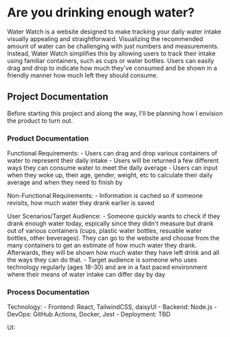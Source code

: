 # Are you drinking enough water?
Water Watch is a website designed to make tracking your daily water intake visually appealing and straightforward. Visualizing the recommended amount of water can be challenging with just numbers and measurements. Instead, Water Watch simplifies this by allowing users to track their intake using familiar containers, such as cups or water bottles. Users can easily drag and drop to indicate how much they've consumed and be shown in a friendly manner how much left they should consume.

## Project Documentation
Before starting this project and along the way, I'll be planning how I envision the product to turn out.

### Product Documentation
Functional Requirements: 
    - Users can drag and drop various containers of water to represent their daily intake
    - Users will be returned a few different ways they can consume water to meet the daily average
    - Users can input when they woke up, their age, gender, weight, etc to calculate their daily average and when they need 
    to finish by

Non-Functional Requirements:
    - Information is cached so if someone revisits, how much water they drank earlier is saved

User Scenarios/Target Audience:
    - Someone quickly wants to check if they drank enough water today, espically since they didn't measure but drank out of various containers (cups, plastic water bottles, resuable water bottles, other beverages). They can go to the website and choose from the many containers to get an estimate of how much water they drank. Afterwards, they will be shown how much water they have left drink and all the ways they can do that.
    - Target audience is someone who uses technology regularly (ages 18-30) and are in a fast paced environment where their means of water intake can differ day by day

### Process Documentation
Technology:
    - Frontend: React, TailwindCSS, daisyUI
    - Backend: Node.js
    - DevOps: GitHub Actions, Docker, Jest
    - Deployment: TBD

UI: 



